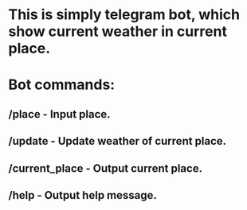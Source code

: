 # This is simply telegram bot, which show current weather in current place.
# Bot commands:
## /place - Input place.
## /update - Update weather of current place.
## /current_place - Output current place.
## /help - Output help message.